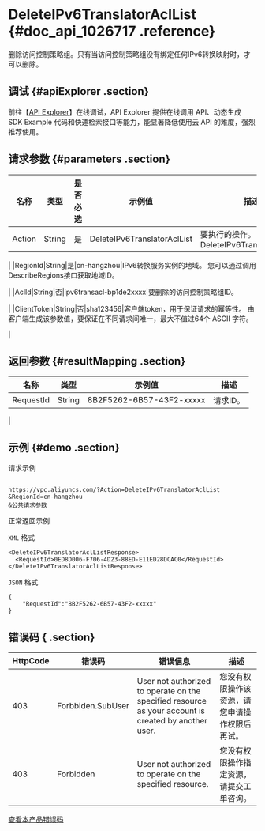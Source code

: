# DeleteIPv6TranslatorAclList {#doc_api_1026717 .reference}

删除访问控制策略组。只有当访问控制策略组没有绑定任何IPv6转换映射时，才可以删除。

## 调试 {#apiExplorer .section}

前往【[API Explorer](https://api.aliyun.com/#product=Vpc&api=DeleteIPv6TranslatorAclList)】在线调试，API Explorer 提供在线调用 API、动态生成 SDK Example 代码和快速检索接口等能力，能显著降低使用云 API 的难度，强烈推荐使用。

## 请求参数 {#parameters .section}

|名称|类型|是否必选|示例值|描述|
|--|--|----|---|--|
|Action|String|是|DeleteIPv6TranslatorAclList|要执行的操作。 取值： DeleteIPv6TranslatorAclList

 |
|RegionId|String|是|cn-hangzhou|IPv6转换服务实例的地域。 您可以通过调用 DescribeRegions接口获取地域ID。

 |
|AclId|String|否|ipv6transacl-bp1de2xxxx|要删除的访问控制策略组ID。

 |
|ClientToken|String|否|sha123456|客户端token，用于保证请求的幂等性。 由客户端生成该参数值，要保证在不同请求间唯一，最大不值过64个 ASCII 字符。

 |

## 返回参数 {#resultMapping .section}

|名称|类型|示例值|描述|
|--|--|---|--|
|RequestId|String|8B2F5262-6B57-43F2-xxxxx|请求ID。

 |

## 示例 {#demo .section}

请求示例

``` {#request_demo}

https://vpc.aliyuncs.com/?Action=DeleteIPv6TranslatorAclList
&RegionId=cn-hangzhou
&公共请求参数

```

正常返回示例

`XML` 格式

``` {#xml_return_success_demo}
<DeleteIPv6TranslatorAclListResponse>
  <RequestId>0ED8D006-F706-4D23-88ED-E11ED28DCAC0</RequestId>
</DeleteIPv6TranslatorAclListResponse>

```

`JSON` 格式

``` {#json_return_success_demo}
{
	"RequestId":"8B2F5262-6B57-43F2-xxxxx"
}
```

## 错误码 { .section}

|HttpCode|错误码|错误信息|描述|
|--------|---|----|--|
|403|Forbbiden.SubUser|User not authorized to operate on the specified resource as your account is created by another user.|您没有权限操作该资源，请您申请操作权限后再试。|
|403|Forbidden|User not authorized to operate on the specified resource.|您没有权限操作指定资源，请提交工单咨询。|

[查看本产品错误码](https://error-center.aliyun.com/status/product/Vpc)

